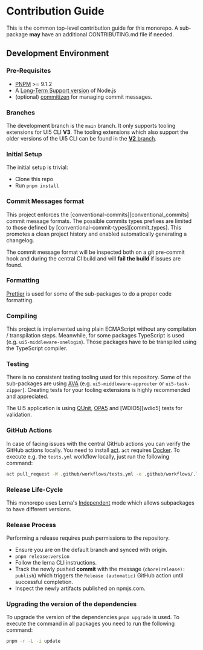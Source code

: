 # Contribution Guide

This is the common top-level contribution guide for this monorepo.
A sub-package **may** have an additional CONTRIBUTING.md file if needed.

## Development Environment

### Pre-Requisites

- [PNPM](https://pnpm.io/installation) >= 9.1.2
- A [Long-Term Support version](https://nodejs.org/en/about/releases/) of Node.js
- (optional) [commitizen](https://github.com/commitizen/cz-cli#installing-the-command-line-tool) for managing commit messages.

### Branches

The development branch is the `main` branch. It only supports tooling extensions for UI5 CLI **V3**. The tooling extensions which also support the older versions of the UI5 CLI can be found in the [**V2** branch](https://github.com/ui5-community/ui5-ecosystem-showcase/tree/v2).

### Initial Setup

The initial setup is trivial:

- Clone this repo
- Run `pnpm install`

### Commit Messages format

This project enforces the [conventional-commits][conventional_commits] commit message formats.
The possible commits types prefixes are limited to those defined by [conventional-commit-types][commit_types].
This promotes a clean project history and enabled automatically generating a changelog.

The commit message format will be inspected both on a git pre-commit hook
and during the central CI build and will **fail the build** if issues are found.

### Formatting

[Prettier](https://prettier.io/) is used for some of the sub-packages to do a proper code formatting.

### Compiling

This project is implemented using plain ECMAScript without any compilation / transpilation steps. Meanwhile, for some packages TypeScript is used (e.g. `ui5-middleware-onelogin`). Those packages have to be transpiled using the TypeScript compiler.

### Testing

There is no consistent testing tooling used for this repository. Some of the sub-packages are using [AVA][ava] (e.g. `ui5-middleware-approuter` or `ui5-task-zipper`). Creating tests for your tooling extensions is highly recommended and appreciated.

The UI5 application is using [QUnit][qunit], [OPA5][opa5] and [WDIO5][wdio5] tests for validation.

[ava]: https://github.com/avajs/ava
[qunit]: https://openui5.hana.ondemand.com/topic/09d145cd86ee4f8e9d08715f1b364c51
[opa5]: https://openui5.hana.ondemand.com/topic/22f175e7084247bc896c15280af9d1dc
[wdi5]: https://github.com/js-soft/wdi5#readme

### GitHub Actions

In case of facing issues with the central GitHub actions you can verify the GitHub actions locally. You need to install [act](https://github.com/nektos/act). `act` requires [Docker](https://www.docker.com/). To execute e.g. the `tests.yml` workflow locally, just run the following command:

```sh
act pull_request -W .github/workflows/tests.yml -e .github/workflows/.local-env.json
```

### Release Life-Cycle

This monorepo uses Lerna's [Independent][lerna-mode] mode which allows subpackages to have different versions.

[lerna-mode]: https://github.com/lerna/lerna#independent-mode

### Release Process

Performing a release requires push permissions to the repository.

- Ensure you are on the default branch and synced with origin.
- `pnpm release:version`
- Follow the lerna CLI instructions.
- Track the newly pushed **commit** with the message (`chore(release): publish`) which triggers the `Release (automatic)` GitHub action until successful completion.
- Inspect the newly artifacts published on npmjs.com.

### Upgrading the version of the dependencies

To upgrade the version of the dependencies `pnpm upgrade` is used. To execute the command in all packages you need to run the following command:

```bash
pnpm -r -L -i update
```
